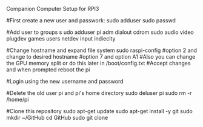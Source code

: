 Companion Computer Setup for RPI3

#First create a new user and passwork:
sudo adduser <username>
sudo passwd <username>

#Add user to groups
s udo adduser <username> pi adm dialout cdrom sudo audio video plugdev games users netdev input indiecity

#Change hostname and expand file system
sudo raspi-config
#option 2 and change to desired hostname
#option 7 and option A1
#Also you can change the GPU memory split or do this later in /boot/config.txt
#Accept changes and when prompted reboot the pi

#Login using the new username and password

#Delete the old user pi and pi's home directory
sudo deluser pi
sudo rm -r /home/pi

#Clone this repository
sudo apt-get update
sudo apt-get install -y git
sudo mkdir ~/GitHub
cd GitHub
sudo git clone <repository link>
